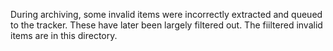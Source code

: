 During archiving, some invalid items were incorrectly extracted and queued to the tracker. These have later been largely filtered out. The fiiltered invalid items are in this directory.
